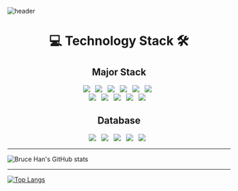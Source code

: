 ![header](https://capsule-render.vercel.app/api?type=Rounded&color=auto&height=150&section=header&text=Jeet%20Kune%20Coding&fontSize=90&fontColor=auto)


<h1 align="center"><b>💻 Technology Stack 🛠</b></h1>
<!-- <hr> -->
<h2 align="center"><b>Major Stack</b></h2>

<p>
  <div align="center">
<!--   <h3><b>Major Stack</b></h3> -->
    <div>
      <img src="https://img.shields.io/badge/Java%208-007396?style=flat-square&logo=Java&logoColor=white"/></a> &nbsp
      <img src="https://img.shields.io/badge/Java%2011-007396?style=flat-square&logo=Java&logoColor=white"/></a> &nbsp
      <img src="https://img.shields.io/badge/Spring%205-6DB33F?style=flat-square&logo=Spring&logoColor=white"/></a> &nbsp
      <img src="https://img.shields.io/badge/Spring%20Boot%202-6DB33F?style=flat-square&logo=SpringBoot&logoColor=white"/></a> &nbsp
      <img src="https://img.shields.io/badge/Spring%20Security%205-6DB33F?style=flat-square&logo=SpringSecurity&logoColor=white"/></a> &nbsp
      <img src="https://img.shields.io/badge/JUnit5-25A162?style=flat-square&logo=JUnit5&logoColor=white"/></a> &nbsp
<!--       <img src="https://img.shields.io/badge/Gradle-02303A?style=flat-square&logo=Gradle&logoColor=black"/></a> &nbsp -->
<!--       <img src="https://img.shields.io/badge/Thymeleaf-005F0F?style=flat-square&logo=Thymeleaf&logoColor=black"/></a> &nbsp     -->
    </div>
  </div>
  <div align="center">
<!--     <h4><b>Minor Stack</b></h4> -->
    <div>
<!--      <img src="https://img.shields.io/badge/C-A8B9CC?style=flat-square&logo=C&logoColor=white"/></a> &nbsp
      <img src="https://img.shields.io/badge/C&#43;&#43;-00599C?style=flat-square&logo=Cplusplus&logoColor=white"/></a> &nbsp
      <img src="https://img.shields.io/badge/PHP-777BB4?style=flat-square&logo=PHP&logoColor=white"/></a> &nbsp
      <img src="https://img.shields.io/badge/CodeIgniter-EF4223?style=flat-square&logo=CodeIgniter&logoColor=white"/></a> &nbsp
      <img src="https://img.shields.io/badge/HTML5-E34F26?style=flat-square&logo=HTML5&logoColor=white"/></a> &nbsp
      <img src="https://img.shields.io/badge/CSS3-1572B6?style=flat-square&logo=CSS3&logoColor=white"/></a> &nbsp -->
      <img src="https://img.shields.io/badge/Bootstrap-7952B3?style=flat-square&logo=Bootstrap&logoColor=white"/></a> &nbsp
      <img src="https://img.shields.io/badge/JavaScript-F7DF1E?style=flat-square&logo=JavaScript&logoColor=black"/></a> &nbsp
      <img src="https://img.shields.io/badge/jQuery-0769AD?style=flat-square&logo=jQuery&logoColor=white"/></a> &nbsp
      <img src="https://img.shields.io/badge/Node.js-339933?style=flat-square&logo=Node.js&logoColor=white"/></a> &nbsp
      <img src="https://img.shields.io/badge/Express-000000?style=flat-square&logo=Express&logoColor=white"/></a> &nbsp
    </div>
  </div>
</p>

<h2 align="center"><b>Database</b></h2>
<p align="center">
  <img src="https://img.shields.io/badge/MySQL-4479A1?style=flat-square&logo=MySQL&logoColor=black"/></a> &nbsp
  <img src="https://img.shields.io/badge/MariaDB-003545?style=flat-square&logo=MariaDB&logoColor=black"/></a> &nbsp
  <img src="https://img.shields.io/badge/Sequelize-52B0E7?style=flat-square&logo=Sequelize&logoColor=black"/></a> &nbsp
  <img src="https://img.shields.io/badge/Oracle-F80000?style=flat-square&logo=Oracle&logoColor=black"/></a> &nbsp
  <img src="https://img.shields.io/badge/MongoDB-47A248?style=flat-square&logo=MongoDB&logoColor=black"/></a> &nbsp
</p>
<hr>
<!-- <h2 align="center"><b>ETC</b></h2>
<p align="center">
  <img src="https://img.shields.io/badge/Linux-FCC624?style=flat-square&logo=Linux&logoColor=black"/></a> &nbsp
  <img src="https://img.shields.io/badge/Ubuntu-E95420?style=flat-square&logo=Ubuntu&logoColor=black"/></a> &nbsp
  <img src="https://img.shields.io/badge/Apache-D22128?style=flat-square&logo=Apache&logoColor=black"/></a> &nbsp
  <img src="https://img.shields.io/badge/Apache%20Tomcat-F8DC75?style=flat-square&logo=ApacheTomcat&logoColor=black"/></a> &nbsp
</p> -->
<!-- <h3 align="center"><b>CI / CD & Cloud</b></h3> 
<p align="center">
  <img src="https://img.shields.io/badge/Travis%20CI-3EAAAF?style=flat-square&logo=Travis%20CI&logoColor=black"/></a> &nbsp
  <img src="https://img.shields.io/badge/Amazon%20AWS-232F3E?style=flat-square&logo=Amazon%20AWS&logoColor=black"/></a> &nbsp
<!-- </p>
<h3 align="center"><b>Collaboration Tools</b></h3>
<p align="center"> 
  <img src="https://img.shields.io/badge/Git-F05032?style=flat-square&logo=Git&logoColor=black"/></a> &nbsp
  <img src="https://img.shields.io/badge/GitHub-181717?style=flat-square&logo=GitHub&logoColor=white"/></a> &nbsp
  <img src="https://img.shields.io/badge/Bitbucket-0052CC?style=flat-square&logo=Bitbucket&logoColor=black"/></a> &nbsp
  <img src="https://img.shields.io/badge/Sourcetree-0052CC?style=flat-square&logo=Sourcetree&logoColor=black"/></a> &nbsp
  <img src="https://img.shields.io/badge/Swagger-85EA2D?style=flat-square&logo=Swagger&logoColor=black"/></a> &nbsp
</p> -->


![Bruce Han's GitHub stats](https://github-readme-stats.vercel.app/api?username=intrager&show_icons=true&theme=radical&include_all_commits=false)

<hr>

[![Top Langs](https://github-readme-stats.vercel.app/api/top-langs/?username=intrager&hide=PHP,HTML,CSS)](https://github.com/intrager/github-readme-stats)

